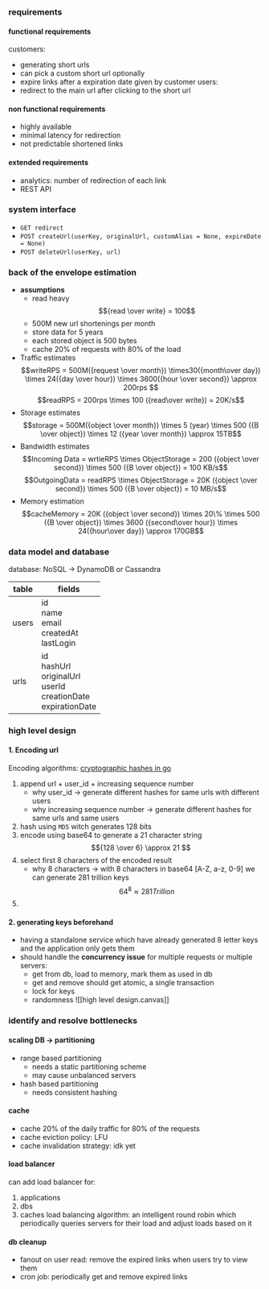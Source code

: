 ### requirements
#### functional requirements
customers:
- generating short urls
- can pick a custom short url optionally
- expire links after a expiration date given by customer
users:
- redirect to the main url after clicking to the short url
#### non functional requirements
- highly available
- minimal latency for redirection
- not predictable shortened links
#### extended requirements
- analytics: number of redirection of each link
- REST API
### system interface
- `GET redirect`
- `POST createUrl(userKey, originalUrl, customAlias = None, expireDate = None)`
- `POST deleteUrl(userKey, url)`
### back of the envelope estimation
- **assumptions**
	- read heavy $${read \over write} = 100$$
	- 500M new url shortenings per month
	- store data for 5 years
	- each stored object is 500 bytes
	- cache 20% of requests with 80% of the load
- Traffic estimates
	$$writeRPS = 500M({request \over month}) \times30({month\over day}) \times 24({day \over hour}) \times 3600({hour \over second}) \approx 200rps $$
	$$readRPS = 200rps \times 100 ({read\over write}) = 20K/s$$
- Storage estimates
$$storage = 500M({object \over month}) \times 5 (year) \times 500 ({B \over object}) \times 12 ({year \over month}) \approx 15TB$$
- Bandwidth estimates
$$Incoming Data = wrtieRPS \times ObjectStorage = 200 ({object \over second}) \times 500 ({B \over object}) = 100 KB/s$$
$$OutgoingData = readRPS \times ObjectStorage = 20K ({object \over second}) \times 500 ({B \over object}) = 10 MB/s$$
- Memory estimation
$$cacheMemory = 20K ({object \over second}) \times 20\% \times 500 ({B \over object}) \times 3600 ({second\over hour}) \times 24({hour\over day}) \approx 170GB$$
### data model and database
database: NoSQL ->  DynamoDB or Cassandra

| table | fields                                                                   |
|-------|--------------------------------------------------------------------------|
| users | id<br>name<br>email<br>createdAt<br>lastLogin                            |
| urls  | id<br>hashUrl<br>originalUrl<br>userId<br>creationDate<br>expirationDate |

### high level design
#### 1. Encoding url
Encoding algorithms: [cryptographic hashes in go](./cryptographic_hash.go)
1. append url + user_id + increasing sequence number
	- why user_id -> generate different hashes for same urls with different users
	- why increasing sequence number -> generate different hashes for same urls and same users
1. hash using `MD5` witch generates 128 bits
2. encode using base64 to generate a 21 character string $${128 \over 6} \approx 21 $$
3. select first 8 characters of the encoded result
	- why 8 characters -> with 8 characters in base64 \[A-Z, a-z, 0-9\] we can generate 281 trillion keys $$64^8 \approx 281 Trillion$$
4. 
#### 2. generating keys beforehand
- having a standalone service which have already generated 8 letter keys and the application only gets them
- should handle the **concurrency issue** for multiple requests or multiple servers:
	- get from db, load to memory, mark them as used in db
	- get and remove should get atomic, a single transaction
	- lock for keys
	- randomness
![[high level design.canvas]]
### identify and resolve bottlenecks
#### scaling DB -> partitioning
- range based partitioning
	- needs a static partitioning scheme
	- may cause unbalanced servers
- hash based partitioning
	- needs consistent hashing
#### cache
- cache 20% of the daily traffic for 80% of the requests
- cache eviction policy: LFU
- cache invalidation strategy: idk yet
#### load balancer
can add load balancer for:
1. applications
2. dbs
3. caches
load balancing algorithm: an intelligent round robin which periodically queries servers for their load and adjust loads based on it
#### db cleanup
- fanout on user read: remove the expired links when users try to view them
- cron job: periodically get and remove expired links